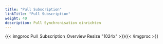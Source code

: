 ```yaml
---
title: "Pull Subscription"
linkTitle: "Pull Subscription"
weight: 40
description: Pull Synchronisation einrichten
---
```

{{< imgproc Pull_Subscription_Overview Resize "1024x" >}}{{< /imgproc >}}
